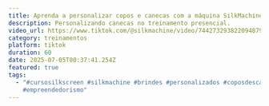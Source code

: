 ```yaml
---
title: Aprenda a personalizar copos e canecas com a máquina SilkMachine.
description: Personalizando canecas no treinamento presencial.
video_url: https://www.tiktok.com/@silkmachine/video/7442732938220948791?is_from_webapp=1&sender_device=pc
category: treinamentos
platform: tiktok
duration: 60
date: 2025-07-05T00:37:41.254Z
featured: true
tags:
  - "#cursosilkscreen #silkmachine #brindes #personalizados #coposdescartaveis
    #empreendedorismo"
---
```

